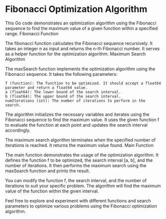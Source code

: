 # Fibonacci Optimization Algorithm

This Go code demonstrates an optimization algorithm using the Fibonacci sequence to find the maximum value of a given function within a specified range.
Fibonacci Function

The fibonacci function calculates the Fibonacci sequence recursively. It takes an integer n as input and returns the n-th Fibonacci number. It serves as a helper function for the optimization algorithm.
Maximum Search Algorithm

The maxSearch function implements the optimization algorithm using the Fibonacci sequence. It takes the following parameters:

    f (function): The function to be optimized. It should accept a float64 parameter and return a float64 value.
    a (float64): The lower bound of the search interval.
    b (float64): The upper bound of the search interval.
    numIterations (int): The number of iterations to perform in the search.

The algorithm initializes the necessary variables and iterates using the Fibonacci sequence to find the maximum value. It uses the given function f to evaluate the function at each point and updates the search interval accordingly.

The maximum search algorithm terminates when the specified number of iterations is reached. It returns the maximum value found.
Main Function

The main function demonstrates the usage of the optimization algorithm. It defines the function f to be optimized, the search interval [a, b], and the number of iterations. It then performs the maximum search using the maxSearch function and prints the result.

You can modify the function f, the search interval, and the number of iterations to suit your specific problem. The algorithm will find the maximum value of the function within the given interval.

Feel free to explore and experiment with different functions and search parameters to optimize various problems using the Fibonacci optimization algorithm.